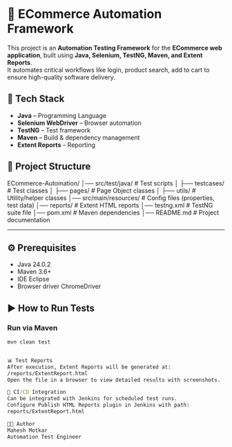 # 🛒 ECommerce Automation Framework

This project is an **Automation Testing Framework** for the **ECommerce web application**, built using **Java, Selenium, TestNG, Maven, and Extent Reports**.  
It automates critical workflows like login, product search, add to cart to ensure high-quality software delivery.


## 🚀 Tech Stack
- **Java** – Programming Language  
- **Selenium WebDriver** – Browser automation  
- **TestNG** – Test framework  
- **Maven** – Build & dependency management  
- **Extent Reports** – Reporting  


## 📂 Project Structure
ECommerce-Automation/
│── src/test/java/ # Test scripts
│ ├── testcases/ # Test classes
│ ├── pages/ # Page Object classes
│ ├── utils/ # Utility/helper classes
│── src/main/resources/ # Config files (properties, test data)
│── reports/ # Extent HTML reports
│── testng.xml # TestNG suite file
│── pom.xml # Maven dependencies
│── README.md # Project documentation


---

## ⚙️ Prerequisites
- Java 24.0.2 
- Maven 3.6+  
- IDE Eclipse 
- Browser driver ChromeDriver  


## ▶️ How to Run Tests
### Run via Maven
```cmd
mvn clean test


📊 Test Reports
After execution, Extent Reports will be generated at:
/reports/ExtentReport.html
Open the file in a browser to view detailed results with screenshots.

🔄 CI/CD Integration
Can be integrated with Jenkins for scheduled test runs.
Configure Publish HTML Reports plugin in Jenkins with path:
reports/ExtentReport.html

🧑‍💻 Author
Mahesh Motkar
Automation Test Engineer



